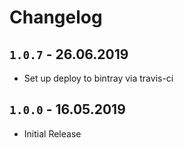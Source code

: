 # Changelog
## `1.0.7` - 26.06.2019
- Set up deploy to bintray via travis-ci
## `1.0.0` - 16.05.2019
- Initial Release